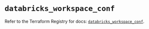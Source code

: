# `databricks_workspace_conf`

Refer to the Terraform Registry for docs: [`databricks_workspace_conf`](https://registry.terraform.io/providers/databricks/databricks/1.84.0/docs/resources/workspace_conf).
